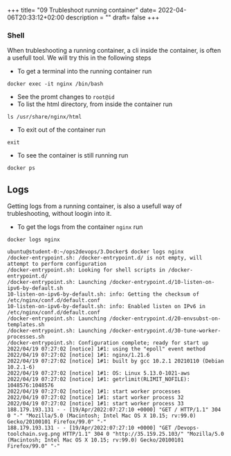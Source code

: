 +++
title= "09 Trubleshoot running container"
date= 2022-04-06T20:33:12+02:00
description = ""
draft= false
+++

### Shell
When trubleshooting a running container, a cli inside the container, is often a usefull tool. We will try this in the following steps

- To get a terminal into the running container run
```
docker exec -it nginx /bin/bash
```
- See the promt changes to `root@id`
- To list the html directory, from inside the container run
```
ls /usr/share/nginx/html
```

- To exit out of the container run
```
exit
```

- To see the container is still running run
```
docker ps
```

## Logs
Getting logs from a running container, is also a usefull way of trubleshooting, without loogin into it. 

- To get the logs from the container `nginx` run
```
docker logs nginx
```

```
ubuntu@student-0:~/ops2devops/3.Docker$ docker logs nginx
/docker-entrypoint.sh: /docker-entrypoint.d/ is not empty, will attempt to perform configuration
/docker-entrypoint.sh: Looking for shell scripts in /docker-entrypoint.d/
/docker-entrypoint.sh: Launching /docker-entrypoint.d/10-listen-on-ipv6-by-default.sh
10-listen-on-ipv6-by-default.sh: info: Getting the checksum of /etc/nginx/conf.d/default.conf
10-listen-on-ipv6-by-default.sh: info: Enabled listen on IPv6 in /etc/nginx/conf.d/default.conf
/docker-entrypoint.sh: Launching /docker-entrypoint.d/20-envsubst-on-templates.sh
/docker-entrypoint.sh: Launching /docker-entrypoint.d/30-tune-worker-processes.sh
/docker-entrypoint.sh: Configuration complete; ready for start up
2022/04/19 07:27:02 [notice] 1#1: using the "epoll" event method
2022/04/19 07:27:02 [notice] 1#1: nginx/1.21.6
2022/04/19 07:27:02 [notice] 1#1: built by gcc 10.2.1 20210110 (Debian 10.2.1-6) 
2022/04/19 07:27:02 [notice] 1#1: OS: Linux 5.13.0-1021-aws
2022/04/19 07:27:02 [notice] 1#1: getrlimit(RLIMIT_NOFILE): 1048576:1048576
2022/04/19 07:27:02 [notice] 1#1: start worker processes
2022/04/19 07:27:02 [notice] 1#1: start worker process 32
2022/04/19 07:27:02 [notice] 1#1: start worker process 33
188.179.193.131 - - [19/Apr/2022:07:27:10 +0000] "GET / HTTP/1.1" 304 0 "-" "Mozilla/5.0 (Macintosh; Intel Mac OS X 10.15; rv:99.0) Gecko/20100101 Firefox/99.0" "-"
188.179.193.131 - - [19/Apr/2022:07:27:10 +0000] "GET /Devops-toolchain.svg.png HTTP/1.1" 304 0 "http://35.159.25.103/" "Mozilla/5.0 (Macintosh; Intel Mac OS X 10.15; rv:99.0) Gecko/20100101 Firefox/99.0" "-"
```